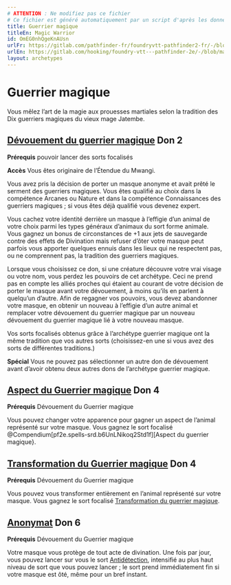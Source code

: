 ```yaml
---
# ATTENTION : Ne modifiez pas ce fichier
# Ce fichier est généré automatiquement par un script d'après les données du module Foundry VTT officiel et de sa traduction
title: Guerrier magique
titleEn: Magic Warrior
id: OmEG0nhQgeKnAUsn
urlFr: https://gitlab.com/pathfinder-fr/foundryvtt-pathfinder2-fr/-/blob/master/data/archetypes/OmEG0nhQgeKnAUsn.htm
urlEn: https://gitlab.com/hooking/foundry-vtt---pathfinder-2e/-/blob/master/packs/data/archetypes.db/magic-warrior.json
layout: archetypes
---
```

# Guerrier magique

Vous mêlez l’art de la magie aux prouesses martiales selon la tradition des Dix guerriers magiques du vieux mage Jatembe.

## [Dévouement du guerrier magique](../dons/dévouement-du-guerrier-magique.md) Don 2

**Prérequis** pouvoir lancer des sorts focalisés

**Accès** Vous êtes originaire de l’Étendue du Mwangi.

Vous avez pris la décision de porter un masque anonyme et avait prêté le serment des guerriers magiques. Vous êtes qualifié au choix dans la compétence Arcanes ou Nature et dans la compétence Connaissances des guerriers magiques ; si vous êtes déjà qualifié vous devenez expert.

Vous cachez votre identité derrière un masque à l’effigie d’un animal de votre choix parmi les types généraux d’animaux du sort forme animale. Vous gagnez un bonus de circonstances de +1 aux jets de sauvegarde contre des effets de Divination mais refuser d’ôter votre masque peut parfois vous apporter quelques ennuis dans les lieux qui ne respectent pas, ou ne comprennent pas, la tradition des guerriers magiques.

Lorsque vous choisissez ce don, si une créature découvre votre vrai visage ou votre nom, vous perdez les pouvoirs de cet archétype. Ceci ne prend pas en compte les alliés proches qui étaient au courant de votre décision de porter le masque avant votre dévouement, à moins qu’ils en parlent à quelqu’un d’autre. Afin de regagner vos pouvoirs, vous devez abandonner votre masque, en obtenir un nouveau à l’effigie d’un autre animal et remplacer votre dévouement du guerrier magique par un nouveau dévouement du guerrier magique lié à votre nouveau masque.

Vos sorts focalisés obtenus grâce à l’archétype guerrier magique ont la même tradition que vos autres sorts (choisissez-en une si
vous avez des sorts de différentes traditions.)

**Spécial** Vous ne pouvez pas sélectionner un autre don de dévouement avant d’avoir obtenu deux autres dons de l’archétype guerrier magique.

## [Aspect du Guerrier magique](../dons/aspect-du-guerrier-magique.md) Don 4

**Prérequis** Dévouement du Guerrier magique

Vous pouvez changer votre apparence pour gagner un aspect de l’animal représenté sur votre masque. Vous gagnez le sort focalisé @Compendium[pf2e.spells-srd.b6UnLNikoq2Std1f][Aspect du guerrier magique}.

## [Transformation du Guerrier magique](../dons/transformation-de-guerrier-magique.md) Don 4

**Prérequis** Dévouement du Guerrier magique

Vous pouvez vous transformer entièrement en l’animal représenté sur votre masque. Vous gagnez le sort focalisé [Transformation du guerrier magique](../sorts/transformation-du-guerrier-magique.md).

## [Anonymat](../dons/anonymat.md) Don 6

**Prérequis** Dévouement du Guerrier magique

Votre masque vous protège de tout acte de divination. Une fois par jour, vous pouvez lancer sur vous le sort  [Antidétection](../sorts/antidétection.md), intensifié au plus haut niveau de sort que vous pouvez lancer ; le sort prend immédiatement fin si votre masque est ôté, même pour un bref instant.

